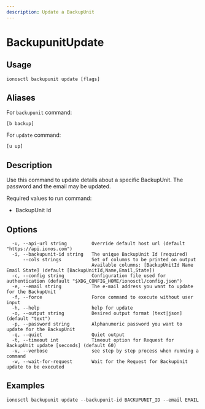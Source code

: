 ```yaml
---
description: Update a BackupUnit
---
```


# BackupunitUpdate

## Usage

```text
ionosctl backupunit update [flags]
```

## Aliases

For `backupunit` command:

```text
[b backup]
```

For `update` command:

```text
[u up]
```

## Description

Use this command to update details about a specific BackupUnit. The password and the email may be updated.

Required values to run command:

* BackupUnit Id

## Options

```text
  -u, --api-url string         Override default host url (default "https://api.ionos.com")
  -i, --backupunit-id string   The unique BackupUnit Id (required)
      --cols strings           Set of columns to be printed on output 
                               Available columns: [BackupUnitId Name Email State] (default [BackupUnitId,Name,Email,State])
  -c, --config string          Configuration file used for authentication (default "$XDG_CONFIG_HOME/ionosctl/config.json")
  -e, --email string           The e-mail address you want to update for the BackupUnit
  -f, --force                  Force command to execute without user input
  -h, --help                   help for update
  -o, --output string          Desired output format [text|json] (default "text")
  -p, --password string        Alphanumeric password you want to update for the BackupUnit
  -q, --quiet                  Quiet output
  -t, --timeout int            Timeout option for Request for BackupUnit update [seconds] (default 60)
  -v, --verbose                see step by step process when running a command
  -w, --wait-for-request       Wait for the Request for BackupUnit update to be executed
```

## Examples

```text
ionosctl backupunit update --backupunit-id BACKUPUNIT_ID --email EMAIL
```

